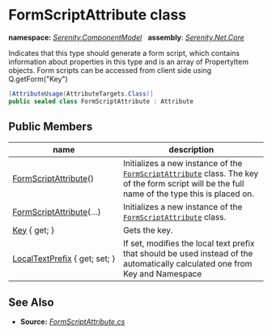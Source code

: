 # FormScriptAttribute class
**namespace:** *[Serenity.ComponentModel](../README.md#serenity.componentmodel-namespace)*   **assembly**: *[Serenity.Net.Core](../README.md)*

Indicates that this type should generate a form script, which contains information about properties in this type and is an array of PropertyItem objects. Form scripts can be accessed from client side using Q.getForm("Key")

```csharp
[AttributeUsage(AttributeTargets.Class)]
public sealed class FormScriptAttribute : Attribute
```

## Public Members

| name | description |
| --- | --- |
| [FormScriptAttribute](FormScriptAttribute/FormScriptAttribute.md)() | Initializes a new instance of the [`FormScriptAttribute`](FormScriptAttribute.md) class. The key of the form script will be the full name of the type this is placed on. |
| [FormScriptAttribute](FormScriptAttribute/FormScriptAttribute.md)(…) | Initializes a new instance of the [`FormScriptAttribute`](FormScriptAttribute.md) class. |
| [Key](FormScriptAttribute/Key.md) { get; } | Gets the key. |
| [LocalTextPrefix](FormScriptAttribute/LocalTextPrefix.md) { get; set; } | If set, modifies the local text prefix that should be used instead of the automatically calculated one from Key and Namespace |

## See Also

* **Source:** *[FormScriptAttribute.cs](https://github.com/serenity-is/Serenity/blob/master/src/Serenity.Net.Core/ComponentModel/Extensibility/FormScriptAttribute.cs)*